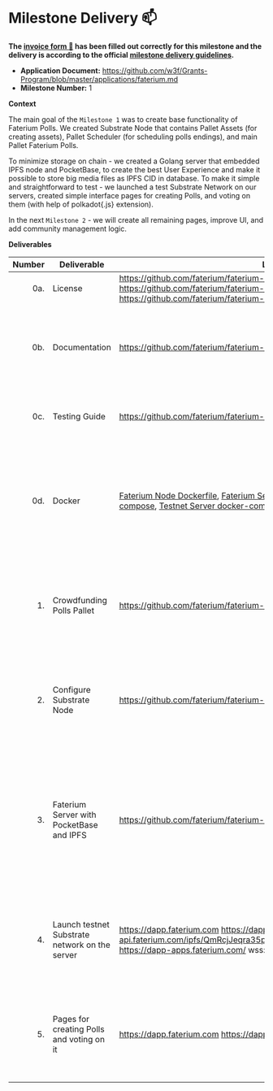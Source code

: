 # Milestone Delivery :mailbox:

**The [invoice form :pencil:](https://docs.google.com/forms/d/e/1FAIpQLSfmNYaoCgrxyhzgoKQ0ynQvnNRoTmgApz9NrMp-hd8mhIiO0A/viewform) has been filled out correctly for this milestone and the delivery is according to the official [milestone delivery guidelines](https://github.com/w3f/Grants-Program/blob/master/docs/milestone-deliverables-guidelines.md).**

- **Application Document:** https://github.com/w3f/Grants-Program/blob/master/applications/faterium.md
- **Milestone Number:** 1

**Context**

The main goal of the `Milestone 1` was to create base functionality of Faterium Polls. We created Substrate Node that contains Pallet Assets (for creating assets), Pallet Scheduler (for scheduling polls endings), and main Pallet Faterium Polls.

To minimize storage on chain - we created a Golang server that embedded IPFS node and PocketBase, to create the best User Experience and make it possible to store big media files as IPFS CID in database. To make it simple and straightforward to test - we launched a test Substrate Network on our servers, created simple interface pages for creating Polls, and voting on them (with help of polkadot{.js} extension).

In the next `Milestone 2` - we will create all remaining pages, improve UI, and add community management logic.

**Deliverables**

| Number | Deliverable                                    | Link                                                                                                                                                                                                                                                                                                                                                                                                                                                              | Notes                                                                                                                                                                                                                                                                                                                                                                                     |
| -----: | ---------------------------------------------- | ----------------------------------------------------------------------------------------------------------------------------------------------------------------------------------------------------------------------------------------------------------------------------------------------------------------------------------------------------------------------------------------------------------------------------------------------------------------- | ----------------------------------------------------------------------------------------------------------------------------------------------------------------------------------------------------------------------------------------------------------------------------------------------------------------------------------------------------------------------------------------- |
|    0a. | License                                        | https://github.com/faterium/faterium-node/blob/v0.1.1/LICENSE https://github.com/faterium/faterium-server/blob/v0.1.1/LICENSE https://github.com/faterium/faterium-dapp/blob/v0.1.1/LICENSE                                                                                                                                                                                                                                                                       | Apache License 2.0                                                                                                                                                                                                                                                                                                                                                                        |
|    0b. | Documentation                                  | https://github.com/faterium/faterium-node/tree/v0.1.1/pallets/faterium-polls                                                                                                                                                                                                                                                                                                                                                                                      | [faterium-node/README](https://github.com/faterium/faterium-node/tree/v0.1.1/pallets/faterium-polls), [faterium-node/lib.rs](https://github.com/faterium/faterium-node/blob/v0.1.1/pallets/faterium-polls/src/lib.rs), [faterium-server/README](https://github.com/faterium/faterium-server/tree/v0.1.1/), [faterium-dapp/README](https://github.com/faterium/faterium-dapp/tree/v0.1.1/) |
|    0c. | Testing Guide                                  | https://github.com/faterium/faterium-node/tree/v0.1.1/#test                                                                                                                                                                                                                                                                                                                                                                                                       | Documentation on how to run Substrate tests for Faterium Node.                                                                                                                                                                                                                                                                                                                            |
|    0d. | Docker                                         | [Faterium Node Dockerfile](https://github.com/faterium/faterium-node/blob/v0.1.1/.github/docker/Dockerfile), [Faterium Server Dockerfile](https://github.com/faterium/faterium-server/blob/v0.1.1/Dockerfile), [Local Services docker-compose](https://github.com/faterium/faterium-server/blob/v0.1.1/infra/local/docker-compose.yml), [Testnet Server docker-compose](https://github.com/faterium/faterium-server/blob/v0.1.1/infra/testnet/docker-compose.yml) | Dockerfiles for server and node, docker-compose file for server that launches all services: proxy, polkadot-apps, faterium-server, faterium-node.                                                                                                                                                                                                                                         |
|     1. | Crowdfunding Polls Pallet                      | https://github.com/faterium/faterium-node/tree/v0.1.1/pallets/faterium-polls                                                                                                                                                                                                                                                                                                                                                                                      | We created Faterium Polls pallet with detailed documentation, full test coverage, and all necessary logic.                                                                                                                                                                                                                                                                                |
|     2. | Configure Substrate Node                       | https://github.com/faterium/faterium-node/tree/v0.1.1/                                                                                                                                                                                                                                                                                                                                                                                                            | We created Faterium Node with help of Substrate, Assets pallet, Scheduler pallet, and Faterium Polls pallet.                                                                                                                                                                                                                                                                              |
|     3. | Faterium Server with PocketBase and IPFS       | https://github.com/faterium/faterium-server/tree/v0.1.1/                                                                                                                                                                                                                                                                                                                                                                                                          | We created Faterium Server with Golang, an IPFS node embedded in server, and PocketBase. Also, server auto-imports collections - so developer shouldn't load or create them manually.                                                                                                                                                                                                     |
|     4. | Launch testnet Substrate network on the server | https://dapp.faterium.com https://dapp-api.faterium.com/_/ https://dapp-api.faterium.com/ipfs/QmRcjJeqra35prAKsdUi1JU7ikPtJ6V477Eg8w4hxtmgEi https://dapp-apps.faterium.com/ wss://dapp-node.faterium.com/                                                                                                                                                                                                                                                        | We launched all created services on our private server, including: proxy, polkadot-apps, faterium-server, faterium-node.                                                                                                                                                                                                                                                                  |
|     5. | Pages for creating Polls and voting on it      | https://dapp.faterium.com https://dapp.faterium.com/create-poll                                                                                                                                                                                                                                                                                                                                                                                                   | We launched all created services on our private server, including: proxy, polkadot-apps, faterium-server, faterium-node.                                                                                                                                                                                                                                                                  |
